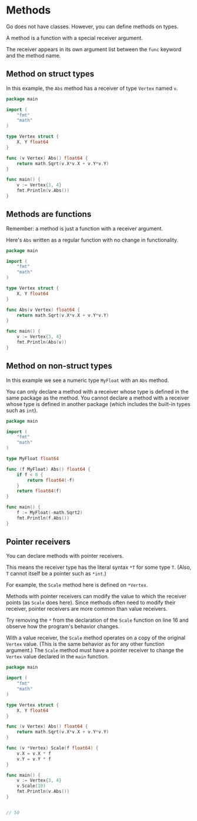 # Methods

Go does not have classes. However, you can define methods on types.

A method is a function with a special receiver argument.

The receiver appears in its own argument list between the `func` keyword and the method name.

## Method on struct types

In this example, the `Abs` method has a receiver of type `Vertex` named `v`.

```go
package main

import (
	"fmt"
	"math"
)

type Vertex struct {
	X, Y float64
}

func (v Vertex) Abs() float64 {
	return math.Sqrt(v.X*v.X + v.Y*v.Y)
}

func main() {
	v := Vertex{3, 4}
	fmt.Println(v.Abs())
}
```

## Methods are functions

Remember: a method is just a function with a receiver argument.

Here's `Abs` written as a regular function with no change in functionality.

```go
package main

import (
	"fmt"
	"math"
)

type Vertex struct {
	X, Y float64
}

func Abs(v Vertex) float64 {
	return math.Sqrt(v.X*v.X + v.Y*v.Y)
}

func main() {
	v := Vertex{3, 4}
	fmt.Println(Abs(v))
}

```

## Method on non-struct types

In this example we see a numeric type `MyFloat` with an `Abs` method.

You can only declare a method with a receiver whose type is defined in the same package as the method. You cannot declare a method with a receiver whose type is defined in another package \(which includes the built-in types such as `int`\).

```go
package main

import (
	"fmt"
	"math"
)

type MyFloat float64

func (f MyFloat) Abs() float64 {
	if f < 0 {
		return float64(-f)
	}
	return float64(f)
}

func main() {
	f := MyFloat(-math.Sqrt2)
	fmt.Println(f.Abs())
}
```

## Pointer receivers

You can declare methods with pointer receivers.

This means the receiver type has the literal syntax `*T` for some type `T`. \(Also, `T` cannot itself be a pointer such as `*int`.\)

For example, the `Scale` method here is defined on `*Vertex`.

Methods with pointer receivers can modify the value to which the receiver points \(as `Scale` does here\). Since methods often need to modify their receiver, pointer receivers are more common than value receivers.

Try removing the `*` from the declaration of the `Scale` function on line 16 and observe how the program's behavior changes.

With a value receiver, the `Scale` method operates on a copy of the original `Vertex` value. \(This is the same behavior as for any other function argument.\) The `Scale` method must have a pointer receiver to change the `Vertex` value declared in the `main` function.

```go
package main

import (
	"fmt"
	"math"
)

type Vertex struct {
	X, Y float64
}

func (v Vertex) Abs() float64 {
	return math.Sqrt(v.X*v.X + v.Y*v.Y)
}

func (v *Vertex) Scale(f float64) {
	v.X = v.X * f
	v.Y = v.Y * f
}

func main() {
	v := Vertex{3, 4}
	v.Scale(10)
	fmt.Println(v.Abs())
}


// 50
```

